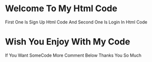 # Welcome To My Html Code
First One Is Sign Up Html Code And
Second One Is Login In Html Code

# Wish You Enjoy With My Code
If You Want SomeCode More Comment Below 
Thanks You So Much
